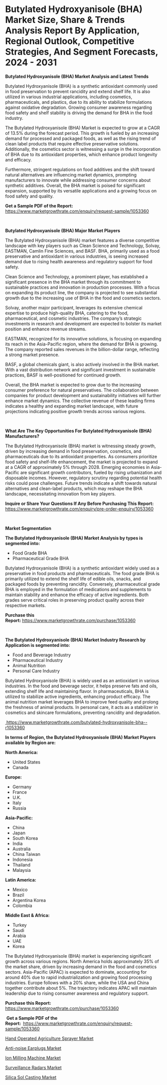 <p><h1>Butylated Hydroxyanisole (BHA) Market Size, Share & Trends Analysis Report By Application, Regional Outlook, Competitive Strategies, And Segment Forecasts, 2024 - 2031</h1></p><p><strong>Butylated Hydroxyanisole (BHA) Market Analysis and Latest Trends</strong></p>
<p><p>Butylated Hydroxyanisole (BHA) is a synthetic antioxidant commonly used in food preservation to prevent rancidity and extend shelf life. It is also utilized in various industrial applications, including cosmetics, pharmaceuticals, and plastics, due to its ability to stabilize formulations against oxidative degradation. Growing consumer awareness regarding food safety and shelf stability is driving the demand for BHA in the food industry.</p><p>The Butylated Hydroxyanisole (BHA) Market is expected to grow at a CAGR of 13.5% during the forecast period. This growth is fueled by an increasing demand for processed and packaged foods, as well as the rising trend of clean label products that require effective preservative solutions. Additionally, the cosmetics sector is witnessing a surge in the incorporation of BHA due to its antioxidant properties, which enhance product longevity and efficacy.</p><p>Furthermore, stringent regulations on food additives and the shift toward natural alternatives are influencing market dynamics, prompting manufacturers to innovate while addressing consumer concerns about synthetic additives. Overall, the BHA market is poised for significant expansion, supported by its versatile applications and a growing focus on food safety and quality.</p></p>
<p><strong>Get a Sample PDF of the Report:&nbsp;</strong> <a href="https://www.marketgrowthrate.com/enquiry/request-sample/1053360">https://www.marketgrowthrate.com/enquiry/request-sample/1053360</a></p>
<p>&nbsp;</p>
<p><strong>Butylated Hydroxyanisole (BHA) Major Market Players</strong></p>
<p><p>The Butylated Hydroxyanisole (BHA) market features a diverse competitive landscape with key players such as Clean Science and Technology, Solvay, EASTMAN, Camlin Fine Sciences, and BASF. BHA, primarily used as a food preservative and antioxidant in various industries, is seeing increased demand due to rising health awareness and regulatory support for food safety.</p><p>Clean Science and Technology, a prominent player, has established a significant presence in the BHA market through its commitment to sustainable practices and innovation in production processes. With a focus on expanding its product line, the company is projected to see substantial growth due to the increasing use of BHA in the food and cosmetics sectors.</p><p>Solvay, another major participant, leverages its extensive chemical expertise to produce high-quality BHA, catering to the food, pharmaceutical, and cosmetic industries. The company’s strategic investments in research and development are expected to bolster its market position and enhance revenue streams.</p><p>EASTMAN, recognized for its innovative solutions, is focusing on expanding its reach in the Asia-Pacific region, where the demand for BHA is growing. The company reported sales revenues in the billion-dollar range, reflecting a strong market presence.</p><p>BASF, a global chemicals giant, is also actively involved in the BHA market. With a vast distribution network and significant investment in sustainable practices, BASF is well-positioned for continued growth.</p><p>Overall, the BHA market is expected to grow due to the increasing consumer preference for natural preservatives. The collaboration between companies for product development and sustainability initiatives will further enhance market dynamics. The collective revenue of these leading firms indicates a healthy and expanding market landscape, with future projections indicating positive growth trends across various regions.</p></p>
<p>&nbsp;</p>
<p><strong>What Are The Key Opportunities For Butylated Hydroxyanisole (BHA) Manufacturers?</strong></p>
<p><p>The Butylated Hydroxyanisole (BHA) market is witnessing steady growth, driven by increasing demand in food preservation, cosmetics, and pharmaceuticals due to its antioxidant properties. As consumers prioritize food safety and shelf-life enhancement, the market is projected to expand at a CAGR of approximately 5% through 2028. Emerging economies in Asia-Pacific are significant growth contributors, fueled by rising urbanization and disposable incomes. However, regulatory scrutiny regarding potential health risks could pose challenges. Future trends indicate a shift towards natural alternatives and clean-label products, which may reshape the BHA landscape, necessitating innovation from key players.</p></p>
<p><strong>Inquire or Share Your Questions If Any Before Purchasing This Report:</strong> <a href="https://www.marketgrowthrate.com/enquiry/pre-order-enquiry/1053360">https://www.marketgrowthrate.com/enquiry/pre-order-enquiry/1053360</a></p>
<p>&nbsp;</p>
<p><strong>Market Segmentation</strong></p>
<p><strong>The Butylated Hydroxyanisole (BHA) Market Analysis by types is segmented into:</strong></p>
<p><ul><li>Food Grade BHA</li><li>Pharmaceutical Grade BHA</li></ul></p>
<p><p>Butylated Hydroxyanisole (BHA) is a synthetic antioxidant widely used as a preservative in food products and pharmaceuticals. The food grade BHA is primarily utilized to extend the shelf life of edible oils, snacks, and packaged foods by preventing rancidity. Conversely, pharmaceutical grade BHA is employed in the formulation of medications and supplements to maintain stability and enhance the efficacy of active ingredients. Both grades serve critical roles in preserving product quality across their respective markets.</p></p>
<p><strong>Purchase this Report:&nbsp;</strong><a href="https://www.marketgrowthrate.com/purchase/1053360">https://www.marketgrowthrate.com/purchase/1053360</a></p>
<p>&nbsp;</p>
<p><strong>The Butylated Hydroxyanisole (BHA) Market Industry Research by Application is segmented into:</strong></p>
<p><ul><li>Food and Beverage Industry</li><li>Pharmaceutical Industry</li><li>Animal Nutrition</li><li>Personal Care Industry</li></ul></p>
<p><p>Butylated Hydroxyanisole (BHA) is widely used as an antioxidant in various industries. In the food and beverage sector, it helps preserve fats and oils, extending shelf life and maintaining flavor. In pharmaceuticals, BHA is utilized to stabilize active ingredients, enhancing product efficacy. The animal nutrition market leverages BHA to improve feed quality and prolong the freshness of animal products. In personal care, it acts as a stabilizer in cosmetics and skincare formulations, preventing rancidity and degradation.</p></p>
<p><a href="https://www.marketgrowthrate.com/butylated-hydroxyanisole-bha--r1053360">&nbsp;https://www.marketgrowthrate.com/butylated-hydroxyanisole-bha--r1053360</a></p>
<p><strong>In terms of Region, the Butylated Hydroxyanisole (BHA) Market Players available by Region are:</strong></p>
<p>
    <p> <strong> North America: </strong>
        <ul>
            <li>United States</li>
            <li>Canada</li>
        </ul>
        </p> 
    <p> <strong> Europe: </strong>
        <ul>
            <li>Germany</li>
            <li>France</li>
            <li>U.K.</li>
            <li>Italy</li>
            <li>Russia</li>
        </ul>
        </p> 
    <p> <strong> Asia-Pacific: </strong>
        <ul>
            <li>China</li>
            <li>Japan</li>
            <li>South Korea</li>
            <li>India</li>
            <li>Australia</li>
            <li>China Taiwan</li>
            <li>Indonesia</li>
            <li>Thailand</li>
            <li>Malaysia</li>
        </ul>
        </p> 
    <p> <strong> Latin America: </strong>
        <ul>
            <li>Mexico</li>
            <li>Brazil</li>
            <li>Argentina Korea</li>
            <li>Colombia</li>
        </ul>
        </p> 
    <p> <strong> Middle East & Africa: </strong>
        <ul>
            <li>Turkey</li>
            <li>Saudi</li>
            <li>Arabia</li>
            <li>UAE</li>
            <li>Korea</li>
        </ul>
    </p>
    </p>
<p><p>The Butylated Hydroxyanisole (BHA) market is experiencing significant growth across various regions. North America holds approximately 35% of the market share, driven by increasing demand in the food and cosmetics sectors. Asia-Pacific (APAC) is expected to dominate, accounting for around 40% due to rapid industrialization and growing food processing industries. Europe follows with a 20% share, while the USA and China together contribute about 5%. The trajectory indicates APAC will maintain leadership due to rising consumer awareness and regulatory support.</p></p>
<p><strong>Purchase this Report: </strong><a href="https://www.marketgrowthrate.com/purchase/1053360">https://www.marketgrowthrate.com/purchase/1053360</a></p>
<p>&nbsp;<strong>Get a Sample PDF of the Report:&nbsp;&nbsp;</strong><a href="https://www.marketgrowthrate.com/enquiry/request-sample/1053360">https://www.marketgrowthrate.com/enquiry/request-sample/1053360</a></p>
<p><strong></strong></p>
<p><p><a href="https://medium.com/@alikoyuncu1993_73088/navigating-the-global-hand-operated-agriculture-sprayer-market-landscape-trends-forecasts-and-2966dc33c3e6?postPublishedType=repub">Hand Operated Agriculture Sprayer Market</a></p><p><a href="https://github.com/globismark/Market-Research-Report-List-5/blob/main/anti-noise-earplugs-market.md">Anti-noise Earplugs Market</a></p><p><a href="https://www.linkedin.com/pulse/pioneering-growth-analyzing-global-ion-milling-machine-market-o8zic?trackingId=o664dP1RT5WfrTnesOa9IQ%3D%3D">Ion Milling Machine Market</a></p><p><a href="https://www.linkedin.com/pulse/global-surveillance-radars-industry-analysis-share-growth-trends-83quc?trackingId=B3x9FFipRmOh8fjLdxWA2g%3D%3D">Surveillance Radars Market</a></p><p><a href="https://issuu.com/reportprime-2/docs/silica-sol-casting-market-size-2030_ca9f43064bcd03">Silica Sol Casting Market</a></p></p>